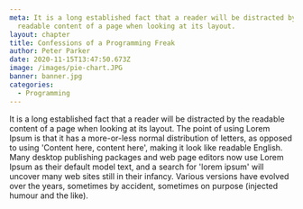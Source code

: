 ```yaml
---
meta: It is a long established fact that a reader will be distracted by the
  readable content of a page when looking at its layout.
layout: chapter
title: Confessions of a Programming Freak
author: Peter Parker
date: 2020-11-15T13:47:50.673Z
image: /images/pie-chart.JPG
banner: banner.jpg
categories:
  - Programming
---
```


It is a long established fact that a reader will be distracted by the readable content of a page when looking at its layout. The point of using Lorem Ipsum is that it has a more-or-less normal distribution of letters, as opposed to using 'Content here, content here', making it look like readable English. Many desktop publishing packages and web page editors now use Lorem Ipsum as their default model text, and a search for 'lorem ipsum' will uncover many web sites still in their infancy. Various versions have evolved over the years, sometimes by accident, sometimes on purpose (injected humour and the like).